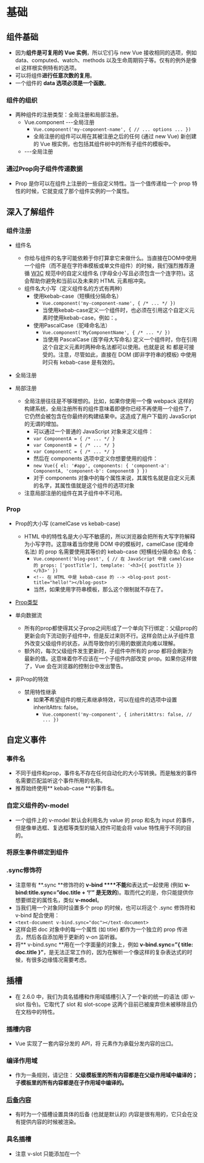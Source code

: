 #	基础

## 	组件基础
* 因为**组件是可复用的 Vue 实例**，所以它们与 new Vue 接收相同的选项，例如 data、computed、watch、methods 以及生命周期钩子等。仅有的例外是像 el 这样根实例特有的选项。
* 可以将组件**进行任意次数的复用**。
* 一个组件的 **data 选项必须是一个函数**。

###		组件的组织
* 两种组件的注册类型：全局注册和局部注册。
	* Vue.component	---全局注册
		* `Vue.component('my-component-name', {
		  		// ... options ...
		    })`
		* 全局注册的组件可以用在其被注册之后的任何 (通过 new Vue) 新创建的 Vue 根实例，也包括其组件树中的所有子组件的模板中。
	* ---全局注册

###		通过Prop向子组件传递数据
* Prop 是你可以在组件上注册的一些自定义特性。当一个值传递给一个 prop 特性的时候，它就变成了那个组件实例的一个属性。

##	深入了解组件
###		组件注册
* 组件名
	* 你给与组件的名字可能依赖于你打算拿它来做什么。当直接在DOM中使用一个组件（而不是在字符串模板或单文件组件）的时候，我们强烈推荐遵循 [W3C](https://html.spec.whatwg.org/multipage/custom-elements.html#valid-custom-element-name) 规范中的自定义组件名 (字母全小写且必须包含一个连字符)。这会帮助你避免和当前以及未来的 HTML 元素相冲突。
	* 组件名大小写（定义组件名的方式有两种）
		* 使用kebab-case（短横线分隔命名）
			* `Vue.component('my-component-name', { /* ... */ })`
			* 当使用kebab-case定义一个组件时，也必须在引用这个自定义元素时使用kebab-case，例如：<my-component-name>。
		* 使用PascalCase（驼峰命名法）
			* `Vue.component('MyComponentName', { /* ... */ })`
			* 当使用 PascalCase (首字母大写命名) 定义一个组件时，你在引用这个自定义元素时两种命名法都可以使用。也就是说 <my-component-name> 和 <MyComponentName> 都是可接受的。注意，尽管如此，直接在 DOM (即非字符串的模板) 中使用时只有 kebab-case 是有效的。

* 全局注册

* 局部注册
	* 全局注册往往是不够理想的。比如，如果你使用一个像 webpack 这样的构建系统，全局注册所有的组件意味着即便你已经不再使用一个组件了，它仍然会被包含在你最终的构建结果中。这造成了用户下载的 JavaScript 的无谓的增加。
		* 可以通过一个普通的 JavaScript 对象来定义组件：
		 * `var ComponentA = { /* ... */ }`
		 * `var ComponentB = { /* ... */ }`
		 * `var ComponentC = { /* ... */ }`
		* 然后在 components 选项中定义你想要使用的组件：
		 * `new Vue({
			  el: '#app',
			  components: {
			    'component-a': ComponentA,
			    'component-b': ComponentB
			  }
			})`
		* 对于 components 对象中的每个属性来说，其属性名就是自定义元素的名字，其属性值就是这个组件的选项对象
	* 注意局部注册的组件在其子组件中不可用。

###		Prop
* Prop的大小写 (camelCase vs kebab-case)
	* HTML 中的特性名是大小写不敏感的，所以浏览器会把所有大写字符解释为小写字符。这意味着当你使用 DOM 中的模板时，camelCase (驼峰命名法) 的 prop 名需要使用其等价的 kebab-case (短横线分隔命名) 命名：
		* `Vue.component('blog-post', {
			  // 在 JavaScript 中是 camelCase 的
			  props: ['postTitle'],
			  template: '<h3>{{ postTitle }}</h3>'
			})`
		* `<!-- 在 HTML 中是 kebab-case 的 -->
			<blog-post post-title="hello!"></blog-post>`
		* 当然，如果使用字符串模板，那么这个限制就不存在了。

* [Prop类型](https://cn.vuejs.org/v2/guide/components-props.html#Prop-%E7%B1%BB%E5%9E%8B)
	
* 单向数据流
	* 所有的prop都使得其父子prop之间形成了一个单向下行绑定：父级prop的更新会向下流动到子组件中，但是反过来则不行。这样会防止从子组件意外改变父级组件的状态，从而导致你的引用的数据流向难以理解。
	* 额外的，每次父级组件发生更新时，子组件中所有的 prop 都将会刷新为最新的值。这意味着你不应该在一个子组件内部改变 prop。如果你这样做了，Vue 会在浏览器的控制台中发出警告。

* 非Prop的特效
	* 禁用特性继承
		* 如果**不**希望组件的根元素继承特效，可以在组件的选项中设置inheritAttrs: false。
			* `Vue.component('my-component', {
				  inheritAttrs: false,
				  // ...
				})`

##	自定义事件
###		事件名
* 不同于组件和prop，事件名不存在任何自动化的大小写转换。而是触发的事件名需要匹配监听这个事件所用的名称。
* 推荐始终使用** kebab-case **的事件名。

###		自定义组件的v-model
* 一个组件上的 v-model 默认会利用名为 value 的 prop 和名为 input 的事件，但是像单选框、复选框等类型的输入控件可能会将 value 特性用于不同的目的。

###		将原生事件绑定到组件

###		.sync修饰符
* 注意带有 **.sync **修饰符的 **v-bind ****不能**和表达式一起使用 (例如 **v-bind:title.sync=”doc.title + ‘!’” 是无效的**)。取而代之的是，你只能提供你想要绑定的属性名，类似 **v-model**。
* 当我们用一个对象同时设置多个 prop 的时候，也可以将这个 .sync 修饰符和 v-bind 配合使用：
* `<text-document v-bind.sync="doc"></text-document>`
* 这样会把 doc 对象中的每一个属性 (如 title) 都作为一个独立的 prop 传进去，然后各自添加用于更新的 v-on 监听器。
* 将** v-bind.sync **用在一个字面量的对象上，例如 **v-bind.sync=”{ title: doc.title }”**，是无法正常工作的，因为在解析一个像这样的复杂表达式的时候，有很多边缘情况需要考虑。


##	插槽
* 在 2.6.0 中，我们为具名插槽和作用域插槽引入了一个新的统一的语法 (即 v-slot 指令)。它取代了 slot 和 slot-scope 这两个目前已被废弃但未被移除且仍在文档中的特性。
###		插槽内容
* Vue 实现了一套内容分发的 API，将 <slot> 元素作为承载分发内容的出口。

###		编译作用域
* 作为一条规则，请记住：
	**父级模板里的所有内容都是在父级作用域中编译的；子模板里的所有内容都是在子作用域中编译的。**

###		[后备内容](https://cn.vuejs.org/v2/guide/components-slots.html#%E5%90%8E%E5%A4%87%E5%86%85%E5%AE%B9)
* 有时为一个插槽设置具体的后备 (也就是默认的) 内容是很有用的，它只会在没有提供内容的时候被渲染。

###		具名插槽
* 注意 v-slot 只能添加在一个 <template> 上 (只有一种[例外情况](https://cn.vuejs.org/v2/guide/components-slots.html#%E7%8B%AC%E5%8D%A0%E9%BB%98%E8%AE%A4%E6%8F%92%E6%A7%BD%E7%9A%84%E7%BC%A9%E5%86%99%E8%AF%AD%E6%B3%95))，这一点和已经废弃的 slot 特性不同。

###		[作用域插槽](https://cn.vuejs.org/v2/guide/components-slots.html#%E4%BD%9C%E7%94%A8%E5%9F%9F%E6%8F%92%E6%A7%BD)


###		具名插槽的缩写
* 跟v-on（@）和v-bind（：）一样，v-slot也有缩写，即把参数之前的所有内容（v-slot:）替换为字符#。例如v-slot:header可以被重写为#header

##	动态组件&异步组件
###		在动态组件上使用keep-alive

###		异步组件
* 在大型应用中，我们可能需要将应用分割成小一些的代码块，并且只在需要的时候才从服务器加载一个模块。为了简化，Vue允许你以一个工厂函数的方式定义你的组件，这个工厂函数会异步解析你的组件定义。Vue只有在这个组件需要被渲染的时候才会触发该工厂函数，且会把结果缓存起来供未来重渲染。

* 处理加载状态
	

##	处理边界情况
###		访问元素&组件
* 在绝大多数情况下，我们最好不要触达另一个组件实例内部或手动操作DOM元素。
* 访问根实例
	* 在每个 new Vue 实例的子组件中，其根实例可以通过 $root 属性进行访问。 
	* 对于 demo 或非常小型的有少量组件的应用来说这是很方便的。不过这个模式扩展到中大型应用来说就不然了。因此在绝大多数情况下，我们强烈推荐使用 [Vuex](https://github.com/vuejs/vuex) 来管理应用的状态。

* 访问父级组件实例
	* 和$root类似，$parent属性可以用来从一个子组件访问父组件的实例。它提供了一个机会，可以在后期随时触达父级组件，以替代将数据以prop的方式传入子组件的方式。
	* 在绝大多数情况下，触达父级组件会使得你的应用更难调试和理解，尤其是你变更了父级组件的数据的时候。当我们稍后会看那个组件的时候，很难找出那个变更是从哪里发起的。

* 访问子组件实例或子元素
	* 尽管存在prop和时间，有的时候你仍可能需要在JavaScript里直接访问一个子组件。为了达到这个目的，你可以通过ref特性为这个子组件赋予一个ID引用。
	* 当 ref 和 v-for 一起使用的时候，你得到的引用将会是一个包含了对应数据源的这些子组件的数组。
	* $refs 只会在组件渲染完成之后生效，并且它们不是响应式的。这仅作为一个用于直接操作子组件的“逃生舱”——你应该避免在模板或计算属性中访问 $refs。

* 依赖注入


###		程序化的事件侦听器
	* 通过 $on(eventName, eventHandler) 侦听一个事件
	* 通过 $once(eventName, eventHandler) 一次性侦听一个事件
	* 通过$pff(eventName, eventHandler) 停止侦听一个事件

###		循环引用
* 递归组件
	* 组件时可以在它们自己的模板中调用自身的。不过它们只能通过name选项来做这件事：
		* `name: 'unique-name-of-my-component'`
	* 当使用Vue.component全局注册一个组件时，这个全局的ID会自动设置为该组件的name选项。

* 组件之间的循环引用
	
###		模板定义的替代品
* 内联模板
	* 当inline-template这个特殊的特性出现在一个子组件上时，这个组件将会使用其里面的内容作为模板，而不是将其作为被分发的内容。这使得模板的撰写工作更加灵活。
		* `<my-component inline-template>
			  <div>
			    <p>These are compiled as the component's own template.</p>
			    <p>Not parent's transclusion content.</p>
			  </div>
			</my-component>`
	* 内联模板需要定义在Vue所属的DOM元素内。
		* 不过，inline-template会让模板的作用域变得更加难以理解。所以作为最佳实践，请在组件内优先选择template选项或 .vue 文件里的一个 <template> 元素来定义模板。
* [X-Template](https://cn.vuejs.org/v2/guide/components-edge-cases.html#X-Template)

###		控制更新
* 通过 v-once 创建低开销的静态组件
	* 渲染普通的 HTML 元素在 Vue 中是非常快速的，但有的时候你可能有一个组件，这个组件包含了大量静态内容。在这种情况下，你可以在根元素上添加 v-once 特性以确保这些内容只计算一次然后缓存起来，就像这样：
		* ``


#	过渡&动画
##	进入/离开&列表过渡
###		概述
* Vue在插入、跟新或者移除DOM时，提供多种不同方式的应用过渡效果。
* 包括以下工具：
	* 在CSS过渡和动画中自动应用class
	* 可以配合使用第三方CSS动画库，如果Animate.css
	* 在过渡钩子函数中使用JavaScript直接操作DOM
	* 可以配合使用第三方JavaScript动画库，如Velocity.js
* 在这里，只能江到进入、离开和列表的过渡。

###		单元素/组件的过渡
* Vue提供了 transition 的封装组件，在下列情形中，可以给任何元素和组件添加进入/离开过渡
	* 条件渲染（使用 v-if ）
	* 条件展示（使用 v-show）
	* 动态组件
	* 组件根节点

* 当插入或删除包含在 transition 组件中的元素时，Vue将会做以下处理：
	* 自动嗅探目标元素是否应用了CSS过渡或动画，如果是，在恰当的时机添加/删除CSS类名。
	* 如果过渡组件提供了JavaScript钩子函数，这些钩子函数将在恰当的时机被调用。
	* 如果没有找到JavaScript钩子并且也没有检测到CSS过渡/动画，DOM操作（插入/删除）在下一帧中立即执行。（注意：此指浏览器逐帧动画机制，和Vue的nextTick 概率不同）

####		过渡的类名
* 在进入/离开的过渡中，会有6个class切换。
	* 1.v-enter：定义进入过渡的开始状态。在元素被插入之前生效，在元素被插入之后的下一帧移除。
	* 2.v-enter-active：定义进入过渡生效时的状态。在整个进入过渡的阶段中应用，在元素被插入之前生效，在过渡/动画完成之后移除。这个类可以被用来定义进入过渡的过程时间，延迟和曲线函数。
	* 3.v-enter-to：**2.1.8版及以上** 定义进入过渡的结束状态。在元素被插入之后下一帧生效 (与此同时 v-enter 被移除)，在过渡/动画完成之后移除。
	* 4.v-leave： 定义离开过渡的开始状态。在离开过渡被触发时立刻生效，下一帧被移除。
	* 5.v-leave-active：定义离开过渡生效时的状态。在整个离开过渡的阶段中应用，在离开过渡被触发时立刻生效，在过渡/动画完成之后移除。这个类可以被用来定义离开过渡的过程时间，延迟和曲线函数。
	* 6.v-leave-to：**2.1.8版及以上** 定义离开过渡的结束状态。在离开过渡被触发之后下一帧生效（于此同时 v-leave 被删除），在过渡/动画完成之后移出。
* 对于这些在过渡中切换的类名来说，如果你使用一个没有名字的<transition>,则 v- 是这些类名的默认前缀。如果使用了<transition name="my-transition">，那么 v-enter 会替换为 my-transition-enter。
* v-enter-active 和 v-leave-active 可以控制进入/离开过渡的不同的缓和曲线。

####		CSS过渡
* 常用的 过渡都是使用CSS过渡。
####		CSS动画
* CSS动画用法同CSS过渡，区别是在动画中 v-enter 类名在节点插入DOM后不会立即删除，而是在 animationend 时间触发时删除。
####		自定义过渡的类名
* 我们可以通过以下特性来自定义过渡类名：
	* enter-class
	* enter-active-class
	* enter-to-class
	* leave-class
	* leave-active-class
	* leave-to-class
* 他们的优先级高于普通的类名，这对于Vue的过渡系统和其他第三方CSS动画库，如 [Animate.css](https://daneden.github.io/animate.css/) 结合使用十分有用。

####		同时使用过渡和动画
* Vue为了知道过渡的完成，必须设置相应的事件监听器。它可以是 transitionend 或 animationend ，这取决于给元素应用的CSS规则。如果你使用其中任何一种，Vue能自动识别类型并设置监听。
* 但是，在一些场景中，你需要给同一个元素设置两种过渡效果，比如 animation 很快的被触发并完成了，而 transition 效果还没结束。在这种情况中，你就需要使用 type 特性并设置 animation 或 transition 来明确声明你需要 Vue 监听的类型。

####		显性的过渡持续事件
* 在很多情况下，Vue 可以自动得出过渡效果的完成时机。默认情况下，Vue 会等待其在过渡效果的根元素的第一个 transitionend 或 animationend 事件。然而也可以不这样设定——比如，我们可以拥有一个精心编排的一系列过渡效果，其中一些嵌套的内部元素相比于过渡效果的根元素有延迟的或更长的过渡效果。
* 在这种情况下你可以用 <transition> 组件上的 duration 属性定制一个显性的过渡持续时间 (以毫秒计)：
	* `<transition :duration="1000">...</transition>`
* 你也可以定制进入和移除的持续事件：
	* `<transition :duration="{ enter: 500, leave: 800 }">...</transition>`

####		[JavaScript钩子](https://cn.vuejs.org/v2/guide/transitions.html#JavaScript-%E9%92%A9%E5%AD%90)
* 可以在属性中声明JavaScript钩子
	
###		初始渲染的过渡
* 可以通过appear特性设置节点在初始渲染的过渡
	* `<transition appear>......</transition>`
* 这里默认和进入/离开过渡一样，同样也可以自定义CSS类名。
	* ``

###		多个元素的过渡
* 当有相同标签名的元素切换时，需要通过 **key** 特性设置唯一的值来标记以让 Vue 区分它们，否则 Vue 为了效率只会替换相同标签内部的内容。即使在技术上没有必要，给在 **<transition>** 组件中的多个元素设置 key 是一个更好的实践。

####	过渡模式
* 同时生效的进入和离开的过渡不能满足所有要求，所以 Vue 提供了 过渡模式。
	* in-out：新元素先进行过渡，完成之后当前元素过渡离开。
	* out-in：当前元素先进行过渡，完成之后新元素过渡离开。

###		多个组件的过渡
* 多个组件的过渡简单很多-我们不需要使用 key 特性。相反，我们只需要使用动态组件
###		列表过渡
####	列表的进入/离开过渡
####	列表的排序过渡
* <transition-group> 组件还有一个特殊之处。不仅可以进入和离开动画，还可以改变定位。要使用这个新功能只需了解新增的 v-move 特性，它会在元素的改变定位的过程中应用。像之前的类名一样，可以通过 name 属性来自定义前缀，也可以通过 move-class 属性手动设置。
* v-move对于设置过渡的接环时间和过渡曲线非常有用。
* 需要注意的是使用 FLIP 过渡的元素不能设置为 display: inline 。作为替代方案，可以设置为 display: inline-block 或者放置于 flex 中。
###		可复用的过渡
* 过渡可以通过Vue的组件系统实现复用。要创建一个可复用过渡组件，你需要做的就是将 <transition> 或者 <transition-group> 作为根组件，然后将任何子组件防止在其中就可以了。
###		动态过渡
* 在Vue中鸡时时过渡也需要数据驱动的！动态过渡最基本的例子是通过name特性来绑定动态值。
	* `<transition v-bind:name="transitionName"><!--...--></transition>`
* 当你想用Vue的过渡系统来定义的CSS过渡/动画，在不同过渡间切换会非常有用。
* 所有过渡特性都可以动态绑定，但我们不仅仅只有特性可以利用，还可以通过事件钩子获取上下文中的所有数据，因为事件钩子都是方法。这意味着，根据组件的状态不同，你的 JavaScript 过渡会有不同的表现。

##	状态过渡
* Vue 的过渡系统提供了非常多简单的方法设置进入、离开和列表的动效。那么对于数据元素本身的动效呢，比如：
	* 数字和运算
	* 颜色的显示
	* SVG 节点的位置
	* 元素的大小和其他的属性
* 这些数据要么本身就以数值形式存储，要么可以转换为数值。有了这些数值后，我们就可以结合 Vue 的响应式和组件系统，使用第三方库来实现切换元素的过渡状态。

###		[状态动画与侦听器](https://cn.vuejs.org/v2/guide/transitioning-state.html#%E7%8A%B6%E6%80%81%E5%8A%A8%E7%94%BB%E4%B8%8E%E4%BE%A6%E5%90%AC%E5%99%A8)
* 通过侦听器我们能监听到任何数值属性的数值更新。

#	可复用性&组合
##	混入
###	基础
* 混入（mixin）提供了一种非常灵活的方式，来分发Vue组件中的可复用功能。一个混入对象可以包含任意组件选项。当组件使用混入对象时，所有混入对象的选项将被“混合”进入该组件本身的选项。
###	选项合并
* 当组件和混入对象含有同名选项时，这些选项将以恰当的方式进行“合并”。
* 比如，数据对象在内部会进行递归合并，并在发生冲突时以组件数据优先。
* 值为对象的选项，例如 methods、components 和 directives，将被合并为同一个对象。两个对象键名冲突时，取组件对象的键值对。

###	全局混入
* 混入也可以进行全局注册。使用时格外小心！一旦使用全局混入，它将影响每一个之后创建的Vue实例。使用恰当是，这可以用来为自定义选项注入处理逻辑。
* 请谨慎使用全局混入，因为它会影响每个单独创建的Vue实例（包括第三方组件）。大多数情况下，只应当应用于自定义选项，就像上面示例一样。推荐将其作为插件发布，以避免重复应用混入。

###	自定义选项合并策略
* 自定义选项将使用默认策略，即简单地覆盖已有值。如果想让自定义选项以自定义逻辑合并，可以向 Vue.config.optionMergeStrategies 添加一个函数：
	* 
	`Vue.config.optionMergeStrategies.myOption = function (toVal, fromVal) { //返回合并后的值}`
* 对于多数值为对象的选项，可以使用与 methods 相同的合并策略：
	* `var strategies = Vue.config.optionMergeStrategies`
	* `strategies.myOption = strategies.methods`